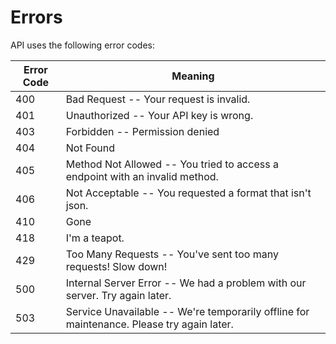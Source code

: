 # Errors

API uses the following error codes:


Error Code | Meaning
---------- | -------
400 | Bad Request -- Your request is invalid.
401 | Unauthorized -- Your API key is wrong.
403 | Forbidden -- Permission denied
404 | Not Found
405 | Method Not Allowed -- You tried to access a endpoint with an invalid method.
406 | Not Acceptable -- You requested a format that isn't json.
410 | Gone
418 | I'm a teapot.
429 | Too Many Requests -- You've sent too many requests! Slow down!
500 | Internal Server Error -- We had a problem with our server. Try again later.
503 | Service Unavailable -- We're temporarily offline for maintenance. Please try again later.
